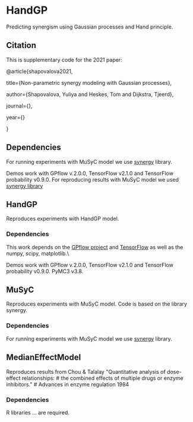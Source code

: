 # HandGP

Predicting synergism using Gaussian processes and Hand principle.

## Citation

This is supplementary code for the 2021 paper:

@article{shapovalova2021,

  title={Non-parametric synergy modeling with Gaussian processes},
  
  author={Shapovalova, Yuliya and Heskes, Tom and Dijkstra, Tjeerd},
  
  journal={},
  
  year={}
  
}

## Dependencies


For running experiments with MuSyC model we use [synergy](https://pypi.org/project/synergy/) library.

Demos work with GPflow v.2.0.0, TensorFlow v2.1.0 and TensorFlow probability v0.9.0. For reproducing results with MuSyC model we used [synergy library](https://pypi.org/project/synergy/)

## HandGP
Reproduces experiments with HandGP model.

### Dependencies 
This work depends on the [GPflow project](https://www.gpflow.org/) and [TensorFlow](https://www.tensorflow.org/) as well as the numpy, scipy, matplotlib.\\

Demos work with GPflow v.2.0.0, TensorFlow v2.1.0 and TensorFlow probability v0.9.0. PyMC3 v3.8.

## MuSyC
Reproduces experiments with MuSyC model. Code is based on the library synergy. 

### Dependencies 
For running experiments with MuSyC model we use [synergy](https://pypi.org/project/synergy/) library.

## MedianEffectModel
Reproduces results from Chou & Talalay "Quantitative analysis of dose-effect relationships: #   the combined effects of multiple drugs or enzyme inhibitors." #   Advances in enzyme regulation 1984


### Dependencies 

R libraries ... are required. 
